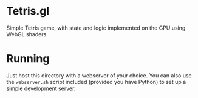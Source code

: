 Tetris.gl
=========

Simple Tetris game, with state and logic implemented on the GPU using WebGL shaders.

Running
=======

Just host this directory with a webserver of your choice. You can also use the `webserver.sh` script included (provided you have Python) to set up a simple development server.

